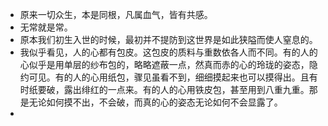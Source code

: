 - 原来一切众生，本是同根，凡属血气，皆有共感。
- 无常就是常。
- 原本我们初生入世的时候，最初并不提防到这世界是如此狭隘而使人窒息的。
- 我似乎看见，人的心都有包皮。这包皮的质料与重数依各人而不同。有的人的心似乎是用单层的纱布包的，略略遮蔽一点，然真而赤的心的玲珑的姿态，隐约可见。有的人的心用纸包，骤见虽看不到，细细摸起来也可以摸得出。且有时纸要破，露出绯红的一点来。有的人的心用铁皮包，甚至用到八重九重。那是无论如何摸不出，不会破，而真的心的姿态无论如何不会显露了。
- 